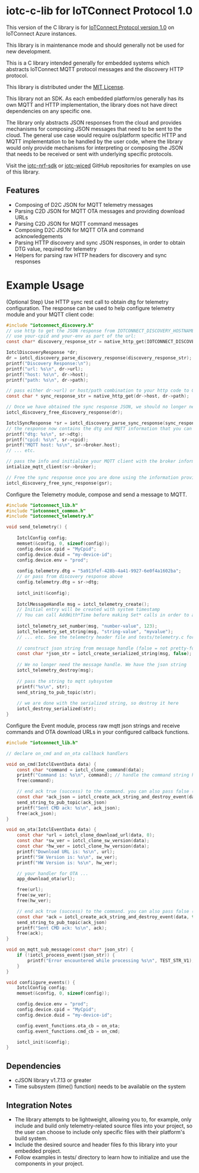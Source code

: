 # iotc-c-lib for IoTConnect Protocol 1.0

This version of the C library is for
[IoTConnect Protocol version 1.0](https://docs.iotconnect.io/iotconnect/sdk/message-protocol/device-message-1-0/)
on IoTConnect Azure instances.

This library is in maintenance mode and should generally not be used for new development.

This is a C library intended generally for embedded systems which abstracts IoTConnect MQTT protocol messages
and the discovery HTTP protocol.

This library is distributed under the [MIT License](LICENSE.md).

This library not an SDK. As each embedded platform/os generally has its own MQTT and HTTP 
implementation, the library does not have direct dependencies on any specific one. 

The library only abstracts JSON responses from the cloud and provides mechanisms for composing JSON
messages that need to be sent to the cloud. The general use case would require os/platform specific HTTP 
and MQTT implementation to be handled by the user code, where the library would only provide mechanisms
for interpreting or composing the JSON that needs to be received or sent with underlying specific 
protocols.

Visit the [iotc-nrf-sdk](https://github.com/Avnet/iotc-nrf-sdk) or [iotc-wiced](https://github.com/Avnet/iotc-wiced) GitHub repositories 
for examples on use of this library.

## Features

* Composing of D2C JSON for MQTT telemetry messages
* Parsing C2D JSON for MQTT OTA messages and providing download URLs
* Parsing C2D JSON for MQTT command messages
* Composing D2C JSON for MQTT OTA and command acknowledgements
* Parsing HTTP discovery and sync JSON responses, in order to obtain DTG value, required for telemetry 
* Helpers for parsing raw HTTP headers for discovery and sync responses

# Example Usage

(Optional Step) Use HTTP sync rest call to obtain dtg for telemetry configuration. 
The response can be used to help configure telemetry module and your MQTT client code:

```c
#include "iotconnect_discovery.h"
// use http to get the JSON response from IOTCONNECT_DISCOVERY_HOSTNAME declared in iotconnect_discovery.h
// use your-cpid and your-env as part of the url:
const char* discovery_response_str = native_http_get(IOTCONNECT_DISCOVERY_HOSTNAME, "/api/sdk/cpid/your-cpid/lang/M_C/ver/2.0/env/your-env");

IotclDiscoveryResponse *dr;
dr = iotcl_discovery_parse_discovery_response(discovery_response_str);
printf("Discovery Response:\n");
printf("url: %s\n", dr->url);
printf("host: %s\n", dr->host);
printf("path: %s\n", dr->path);

// pass either dr->url) or host/path combination to your http code to GET the sync response
const char * sync_response_str = native_http_get(dr->host, dr->path);

// Once we have obtained the sync response JSON, we should no longer need the discovery response
iotcl_discovery_free_discovery_response(dr);

IotclSyncResponse *sr = iotcl_discovery_parse_sync_response(sync_response_str);
// the response now contains the dtg and MQTT information that you can pass to telemetry module of this library and your MQTT client implementation 
printf("dtg: %s\n", sr->dtg);
printf("cpid: %s\n", sr->cpid);
printf("MQTT host: %s\n", sr->broker.host);
// ... etc.

// pass the info and initialize your MQTT client with the broker information
intialize_mqtt_client(sr->broker);

// Free the sync response once you are done using the information provided by it
iotcl_discovery_free_sync_response(gsr);
```

Configure the Telemetry module, compose and send a message to MQTT.  

```c
#include "iotconnect_lib.h"
#include "iotconnect_common.h"
#include "iotconnect_telemetry.h"

void send_telemetry() {
    
    IotclConfig config;
    memset(&config, 0, sizeof(config));
    config.device.cpid = "MyCpid";
    config.device.duid = "my-device-id";
    config.device.env = "prod";
    
    config.telemetry.dtg = "5a913fef-428b-4a41-9927-6e0f4a1602ba";
    // or pass from discovery response above
    config.telemetry.dtg = sr->dtg;
    
    iotcl_init(&config);
    
    IotclMessageHandle msg = iotcl_telemetry_create();
    // Initial entry will be created with system timestamp
    // You can call AddWith*Time before making Set* calls in order to add a custom timestamp
    
    iotcl_telemetry_set_number(msg, "number-value", 123);
    iotcl_telemetry_set_string(msg, "string-value", "myvalue");
    // ... etc. See the telemetry header file and tests/telemetry.c for more examples
    
    // construct json string from message handle (false = not pretty-formatted to reduce string size)
    const char *json_str = iotcl_create_serialized_string(msg, false);
    
    // We no longer need the message handle. We have the json string
    iotcl_telemetry_destroy(msg);
    
    // pass the string to mqtt sybsystem
    printf("%s\n", str);
    send_string_to_pub_topic(str);
    
    // we are done with the serialized string, so destroy it here
    iotcl_destroy_serialized(str);
}
```

Configure the Event module, process raw mqtt json strings and receive commands and OTA download URLs 
in your configured callback functions.

```c
#include "iotconnect_lib.h"

// declare on_cmd and on_ota callback handlers

void on_cmd(IotclEventData data) {
    const char *command = iotcl_clone_command(data);
    printf("Command is: %s\n", command); // handle the command string here... tokenize etc.
    free(command);

    // end ack true (success) to the command. you can also pass false (failure) and a message response
    const char *ack_json = iotcl_create_ack_string_and_destroy_event(data, true, NULL);
    send_string_to_pub_topic(ack_json)
    printf("Sent CMD ack: %s\n", ack_json);
    free(ack_json);
}

void on_ota(IotclEventData data) {
    const char *url = iotcl_clone_download_url(data, 0);
    const char *sw_ver = iotcl_clone_sw_version(data);
    const char *hw_ver = iotcl_clone_hw_version(data);
    printf("Download URL is: %s\n", url);
    printf("SW Version is: %s\n", sw_ver);
    printf("HW Version is: %s\n", hw_ver);

    // your handler for OTA ...
    app_download_ota(url);

    free(url);
    free(sw_ver);
    free(hw_ver);

    // end ack true (success) to the command. you can also pass false (failure) and a message response
    const char *ack = iotcl_create_ack_string_and_destroy_event(data, true, NULL);
    send_string_to_pub_topic(ack_json)
    printf("Sent CMD ack: %s\n", ack);
    free(ack);
}

void on_mqtt_sub_message(const char* json_str) {
    if (!iotcl_process_event(json_str)) {
        printf("Error encountered while processing %s\n", TEST_STR_V1);
    }
}

void confiigure_events() {
    IotclConfig config;
    memset(&config, 0, sizeof(config));

    config.device.env = "prod";
    config.device.cpid = "MyCpid";
    config.device.duid = "my-device-id";

    config.event_functions.ota_cb = on_ota;
    config.event_functions.cmd_cb = on_cmd;

    iotcl_init(&config);
}
```

## Dependencies

* cJSON library v1.7.13 or greater
* Time subsystem (time() function) needs to be available on the system

## Integration Notes

* The library attempts to be lightweight, allowing you to, for example, only include and
 build only telemetry-related source files into your project, so the user can choose to include only
 specific files with their platform's build system.  
* Include the desired source and header files fo this library into your embedded project.
* Follow examples in tests/ directory to learn how to initialize and use the components in your project.
 
